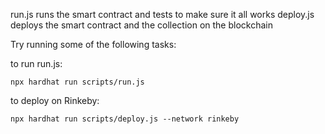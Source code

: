 run.js runs the smart contract and tests to make sure it all works
deploy.js deploys the smart contract and the collection on the blockchain

Try running some of the following tasks:

to run run.js:

```shell
npx hardhat run scripts/run.js
```

to deploy on Rinkeby: 

```shell
npx hardhat run scripts/deploy.js --network rinkeby
```

